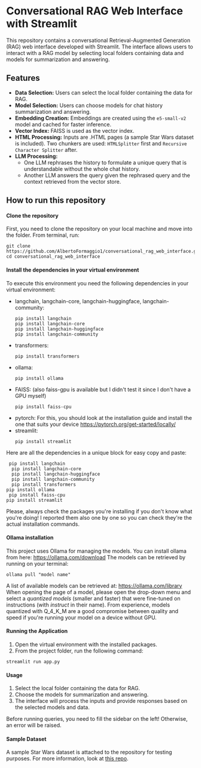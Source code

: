 # Conversational RAG Web Interface with Streamlit

This repository contains a conversational Retrieval-Augmented Generation (RAG) web interface developed with Streamlit. The interface allows users to interact with a RAG model by selecting local folders containing data and models for summarization and answering.

## Features

- **Data Selection:** Users can select the local folder containing the data for RAG.
- **Model Selection:** Users can choose models for chat history summarization and answering.
- **Embedding Creation:** Embeddings are created using the `e5-small-v2` model and cached for faster inference.
- **Vector Index:** FAISS is used as the vector index.
- **HTML Processing:** Inputs are .HTML pages (a sample Star Wars dataset is included). Two chunkers are used: `HTMLSplitter` first and `Recursive Character Splitter` after.
- **LLM Processing:** 
  - One LLM rephrases the history to formulate a unique query that is understandable without the whole chat history.
  - Another LLM answers the query given the rephrased query and the context retrieved from the vector store.

## How to run this repository

#### Clone the repository
First, you need to clone the repository on your local machine and move into the folder.
From terminal, run:
```
git clone https://github.com/AlbertoFormaggio1/conversational_rag_web_interface.git
cd conversational_rag_web_interface
```
#### Install the dependencies in your virtual environment
To execute this environment you need the following dependencies in your virtual environment:
- langchain, langchain-core, langchain-huggingface, langchain-community:
  ```
  pip install langchain
  pip install langchain-core
  pip install langchain-huggingface
  pip install langchain-community
  ```
- transformers:
  ```
  pip install transformers
  ```
- ollama:
  ```
  pip install ollama
  ```
- FAISS: (also faiss-gpu is available but I didn't test it since I don't have a GPU myself)
    ```
  pip install faiss-cpu
  ```
- pytorch: For this, you should look at the installation guide and install the one that suits your device https://pytorch.org/get-started/locally/
- streamlit:
  ```
  pip install streamlit
  ```

Here are all the dependencies in a unique block for easy copy and paste:
```
 pip install langchain
  pip install langchain-core
  pip install langchain-huggingface
  pip install langchain-community
  pip install transformers
pip install ollama
 pip install faiss-cpu
pip install streamlit
```

Please, always check the packages you're installing if you don't know what you're doing! I reported them also one by one so you can check they're the actual installation commands.

#### Ollama installation
This project uses Ollama for managing the models.
You can install ollama from here: https://ollama.com/download
The models can be retrieved by running on your terminal:
```
ollama pull "model name"
```

A list of available models can be retrieved at:
https://ollama.com/library
When opening the page of a model, please open the drop-down menu and select a *quantized models* (smaller and faster) that were fine-tuned on instructions (with *instruct* in their name).
From experience, models quantized with Q_4_K_M are a good compromise between quality and speed if you're running your model on a device without GPU.

#### Running the Application
1. Open the virtual environment with the installed packages.
2. From the project folder, run the following command:
```
streamlit run app.py
```


#### Usage
1. Select the local folder containing the data for RAG.
2. Choose the models for summarization and answering.
3. The interface will process the inputs and provide responses based on the selected models and data.

Before running queries, you need to fill the sidebar on the left! Otherwise, an error will be raised.


#### Sample Dataset
A sample Star Wars dataset is attached to the repository for testing purposes. For more information, look at [this repo](https://github.com/AlbertoFormaggio1/star_wars_unstructured_dataset).

